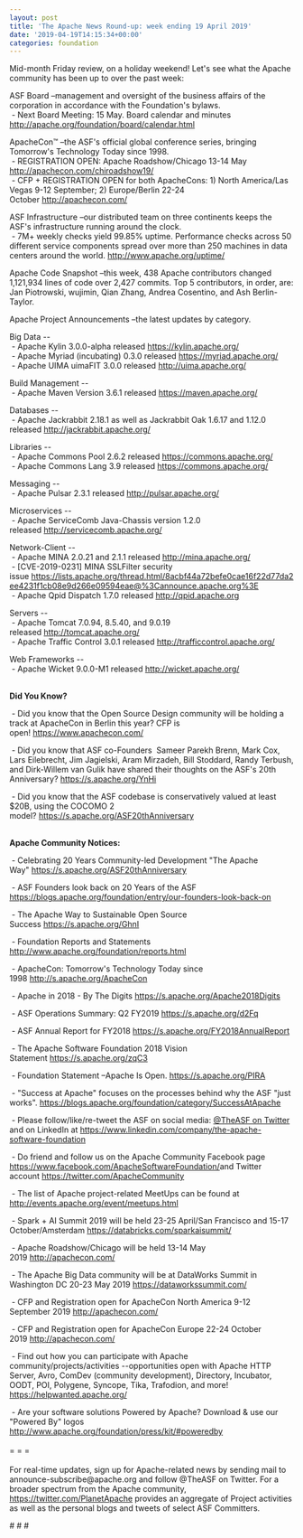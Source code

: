 ```yaml
---
layout: post
title: 'The Apache News Round-up: week ending 19 April 2019'
date: '2019-04-19T14:15:34+00:00'
categories: foundation
---
```

<p>Mid-month Friday review, on a holiday weekend! Let's see what the Apache community has been up to over the past week:</p> 
  <p>ASF Board –management and oversight of the business affairs of the corporation in accordance with the Foundation's bylaws.<br />&nbsp;- Next Board Meeting: 15 May. Board calendar and minutes <a href="http://apache.org/foundation/board/calendar.html">http://apache.org/foundation/board/calendar.html</a></p> 
  <div> 
    <p>ApacheCon™ –the ASF's official global conference series, bringing Tomorrow's Technology Today since 1998.<br />&nbsp;- REGISTRATION OPEN: Apache Roadshow/Chicago 13-14 May <a href="http://apachecon.com/chiroadshow19/">http://apachecon.com/chiroadshow19/</a><br />&nbsp;- CFP + REGISTRATION OPEN for both ApacheCons: 1) North America/Las Vegas 9-12 September; 2) Europe/Berlin 22-24 October&nbsp;<a href="http://apachecon.com/">http://apachecon.com/</a></p> 
    <p>ASF Infrastructure –our distributed team on three continents keeps the ASF's infrastructure running around the clock.<br />&nbsp;- 7M+ weekly checks yield 99.85% uptime. Performance checks across 50 different service components spread over more than 250 machines in data centers around the world.&nbsp;<a href="http://www.apache.org/uptime/">http://www.apache.org/uptime/</a></p> 
    <p>Apache Code Snapshot –this week, 438 Apache contributors changed 1,121,934 lines of code over&nbsp;2,427 commits. Top 5 contributors, in order, are: Jan Piotrowski, wujimin, Qian Zhang, Andrea Cosentino, and Ash Berlin-Taylor.</p> 
    <p>Apache Project Announcements&nbsp;–the latest updates by category.</p> 
    <p> </p> 
    <p>Big Data --<br />&nbsp;- Apache Kylin 3.0.0-alpha released&nbsp;<a href="https://kylin.apache.org/">https://kylin.apache.org/</a><br />&nbsp;- Apache Myriad (incubating) 0.3.0 released <a href="https://myriad.apache.org/">https://myriad.apache.org/</a><br />&nbsp;-&nbsp;Apache UIMA uimaFIT 3.0.0 released&nbsp;<a href="http://uima.apache.org/">http://uima.apache.org/</a></p> 
    <p> </p> 
    <p>Build Management --<br />&nbsp;-&nbsp;Apache Maven Version 3.6.1 released&nbsp;<a href="https://maven.apache.org/">https://maven.apache.org/</a></p> 
    <p>Databases --<br />&nbsp;-&nbsp;Apache Jackrabbit 2.18.1 as well as Jackrabbit Oak 1.6.17 and 1.12.0 released&nbsp;<a href="http://jackrabbit.apache.org/">http://jackrabbit.apache.org/</a></p> 
    <p>Libraries --<br />&nbsp;-&nbsp;Apache Commons Pool 2.6.2 released&nbsp;<a href="https://commons.apache.org/">https://commons.apache.org/</a><br />&nbsp;-&nbsp;Apache Commons Lang 3.9 released&nbsp;<a href="https://commons.apache.org/">https://commons.apache.org/</a></p> 
    <p>Messaging --<br />&nbsp;-&nbsp;Apache Pulsar 2.3.1 released&nbsp;<a href="http://pulsar.apache.org/">http://pulsar.apache.org/</a> </p> 
    <p>Microservices --<br />&nbsp;- Apache ServiceComb Java-Chassis version 1.2.0 released&nbsp;<a href="http://servicecomb.apache.org/">http://servicecomb.apache.org/</a></p> 
    <p>Network-Client --<br />&nbsp;- Apache MINA 2.0.21 and 2.1.1 released&nbsp;<a href="http://mina.apache.org/">http://mina.apache.org/</a><br />&nbsp;-&nbsp;[CVE-2019-0231] MINA SSLFilter security issue&nbsp;<a href="https://lists.apache.org/thread.html/8acbf44a72befe0cae16f22d77da2ee4231f1cb08e9d266e09594eae@%3Cannounce.apache.org%3E">https://lists.apache.org/thread.html/8acbf44a72befe0cae16f22d77da2ee4231f1cb08e9d266e09594eae@%3Cannounce.apache.org%3E</a><br />&nbsp;- Apache Qpid Dispatch 1.7.0 released <a href="http://qpid.apache.org">http://qpid.apache.org</a></p> 
    <p>Servers --<br />&nbsp;- Apache Tomcat 7.0.94, 8.5.40, and 9.0.19 released&nbsp;<a href="http://tomcat.apache.org/">http://tomcat.apache.org/</a><br />&nbsp;- Apache Traffic Control 3.0.1 released&nbsp;<a href="http://trafficcontrol.apache.org/">http://trafficcontrol.apache.org/</a></p> 
    <p><a href="http://trafficcontrol.apache.org/"></a>Web Frameworks --<br />&nbsp;-&nbsp;Apache Wicket 9.0.0-M1 released&nbsp;<a href="http://wicket.apache.org/">http://wicket.apache.org/</a><br /><br /></p> 
    <p><strong>Did You Know?</strong></p> 
    <div> 
      <p>&nbsp;- Did you know that the Open Source Design community will be holding a track at ApacheCon in Berlin this year? CFP is open!&nbsp;<a href="https://www.apachecon.com/">https://www.apachecon.com/</a></p> 
      <p>&nbsp;- Did you know that ASF co-Founders &nbsp;Sameer Parekh Brenn, Mark Cox, Lars Eilebrecht, Jim Jagielski, Aram Mirzadeh, Bill Stoddard, Randy Terbush, and Dirk-Willem van Gulik have shared their thoughts on the ASF's 20th Anniversary?&nbsp;<a href="https://s.apache.org/YnHi">https://s.apache.org/YnHi</a></p> 
      <p>&nbsp;- Did you know that the ASF codebase is conservatively valued at least $20B, using the COCOMO 2 model?&nbsp;<a href="https://s.apache.org/ASF20thAnniversary">https://s.apache.org/ASF20thAnniversary</a><br /><br /></p> 
      <p><strong>Apache Community Notices:</strong></p> 
    </div> 
    <p>&nbsp;- Celebrating 20 Years Community-led Development &quot;The Apache Way&quot;&nbsp;<a href="https://s.apache.org/ASF20thAnniversary">https://s.apache.org/ASF20thAnniversary</a></p> 
    <p>&nbsp;- ASF Founders look back on 20 Years of the ASF <a href="https://blogs.apache.org/foundation/entry/our-founders-look-back-on">https://blogs.apache.org/foundation/entry/our-founders-look-back-on</a></p> 
    <p>&nbsp;- The Apache Way to Sustainable Open Source Success&nbsp;<a href="https://s.apache.org/GhnI">https://s.apache.org/GhnI</a></p> 
    <p>&nbsp;- Foundation Reports and Statements <a href="http://www.apache.org/foundation/reports.html">http://www.apache.org/foundation/reports.html</a></p> 
    <p>&nbsp;- ApacheCon: Tomorrow's Technology Today since 1998&nbsp;<a href="http://s.apache.org/ApacheCon">http://s.apache.org/ApacheCon</a></p> 
    <p>&nbsp;- Apache in 2018 - By The Digits <a href="https://s.apache.org/Apache2018Digits">https://s.apache.org/Apache2018Digits</a></p> 
    <p>&nbsp;-&nbsp;ASF Operations Summary: Q2 FY2019 <a href="https://s.apache.org/d2Fq">https://s.apache.org/d2Fq</a></p> 
    <p>&nbsp;- ASF Annual Report for FY2018&nbsp;<a href="https://s.apache.org/FY2018AnnualReport">https://s.apache.org/FY2018AnnualReport</a></p> 
    <p>&nbsp;- The Apache Software Foundation 2018 Vision Statement&nbsp;<a href="https://s.apache.org/zqC3">https://s.apache.org/zqC3</a></p> 
    <p>&nbsp;- Foundation Statement –Apache Is Open.&nbsp;<a href="https://s.apache.org/PIRA">https://s.apache.org/PIRA</a></p> 
    <div> 
      <p>&nbsp;- &quot;Success at Apache&quot; focuses on the processes behind why the ASF &quot;just works&quot;. <a href="https://blogs.apache.org/foundation/category/SuccessAtApache">https://blogs.apache.org/foundation/category/SuccessAtApache</a></p> 
    </div> 
    <div> 
      <p>&nbsp;- Please follow/like/re-tweet the ASF on social media: <a href="https://twitter.com/TheASF">@TheASF on Twitter</a> and on LinkedIn at <a href="https://www.linkedin.com/company/the-apache-software-foundation">https://www.linkedin.com/company/the-apache-software-foundation</a></p> 
      <p>&nbsp;- Do friend and follow us on the Apache Community Facebook page <a href="https://www.facebook.com/ApacheSoftwareFoundation/">https://www.facebook.com/ApacheSoftwareFoundation/</a>and Twitter account <a href="https://twitter.com/ApacheCommunity">https://twitter.com/ApacheCommunity</a></p> 
    </div> 
    <div> 
      <p><a href="https://feathercast.apache.org/"></a></p> 
    </div> 
    <div> 
      <p>&nbsp;- The list of Apache project-related MeetUps can be found at <a href="http://events.apache.org/event/meetups.html">http://events.apache.org/event/meetups.html</a></p> 
    </div> 
    <div> 
      <p>&nbsp;- Spark + AI Summit 2019 will be held 23-25 April/San Francisco and 15-17 October/Amsterdam&nbsp;<font color="#bb0000"><a href="https://databricks.com/sparkaisummit/">https://databricks.com/sparkaisummit/</a></font></p> 
      <p>&nbsp;- Apache Roadshow/Chicago will be held 13-14 May 2019&nbsp;<a href="http://apachecon.com/">http://apachecon.com/</a></p> 
      <p>&nbsp;- The Apache Big Data community will be at&nbsp;DataWorks Summit in Washington DC&nbsp;20-23 May 2019&nbsp;<a href="https://dataworkssummit.com/">https://dataworkssummit.com/<br /></a></p> 
      <p>&nbsp;- CFP and Registration open for ApacheCon North America 9-12 September 2019&nbsp;<a href="http://apachecon.com/">http://apachecon.com/</a></p> 
      <p>&nbsp;- CFP and Registration open for ApacheCon Europe 22-24 October 2019&nbsp;<a href="http://apachecon.com/">http://apachecon.com/</a></p> 
      <p>&nbsp;- Find out how you can participate with Apache community/projects/activities --opportunities open with Apache HTTP Server, Avro, ComDev (community development), Directory, Incubator, OODT, POI, Polygene, Syncope, Tika, Trafodion, and more! <a href="https://helpwanted.apache.org/">https://helpwanted.apache.org/</a></p> 
    </div> 
    <div>&nbsp;- Are your software solutions Powered by Apache? Download &amp; use our &quot;Powered By&quot; logos <a href="http://www.apache.org/foundation/press/kit/#poweredby">http://www.apache.org/foundation/press/kit/#poweredby</a></div> 
    <div><br /></div> 
    <div>= = =</div> 
    <div><br /></div> 
    <div>For real-time updates, sign up for Apache-related news by sending mail to announce-subscribe@apache.org and follow @TheASF on Twitter. For a broader spectrum from the Apache community, <a href="https://twitter.com/PlanetApache">https://twitter.com/PlanetApache</a> provides an aggregate of Project activities as well as the personal blogs and tweets of select ASF Committers.</div> 
  </div> 
  <p># # #</p>
